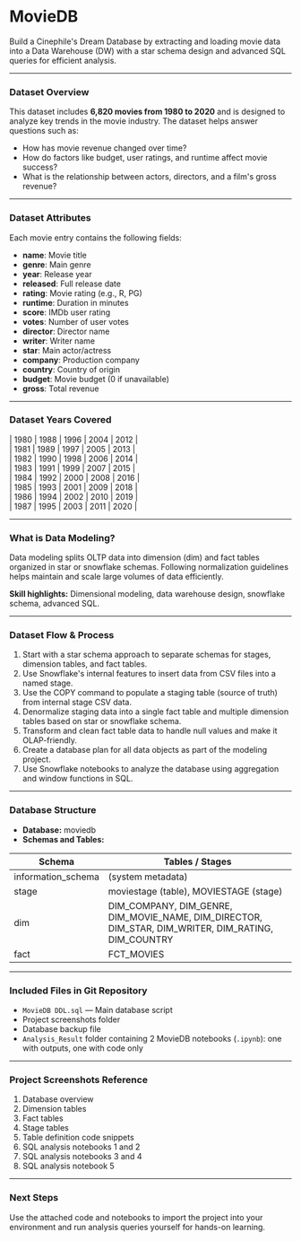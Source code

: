 # MovieDB

Build a Cinephile's Dream Database by extracting and loading movie data into a Data Warehouse (DW) with a star schema design and advanced SQL queries for efficient analysis.

---

### Dataset Overview

This dataset includes **6,820 movies from 1980 to 2020** and is designed to analyze key trends in the movie industry. The dataset helps answer questions such as:

- How has movie revenue changed over time?
- How do factors like budget, user ratings, and runtime affect movie success?
- What is the relationship between actors, directors, and a film's gross revenue?

---

### Dataset Attributes

Each movie entry contains the following fields:

- **name**: Movie title
- **genre**: Main genre
- **year**: Release year
- **released**: Full release date
- **rating**: Movie rating (e.g., R, PG)
- **runtime**: Duration in minutes
- **score**: IMDb user rating
- **votes**: Number of user votes
- **director**: Director name
- **writer**: Writer name
- **star**: Main actor/actress
- **company**: Production company
- **country**: Country of origin
- **budget**: Movie budget (0 if unavailable)
- **gross**: Total revenue

---

### Dataset Years Covered

| 1980 | 1988 | 1996 | 2004 | 2012 |  
| 1981 | 1989 | 1997 | 2005 | 2013 |  
| 1982 | 1990 | 1998 | 2006 | 2014 |  
| 1983 | 1991 | 1999 | 2007 | 2015 |  
| 1984 | 1992 | 2000 | 2008 | 2016 |  
| 1985 | 1993 | 2001 | 2009 | 2018 |  
| 1986 | 1994 | 2002 | 2010 | 2019 |  
| 1987 | 1995 | 2003 | 2011 | 2020 |  

---

### What is Data Modeling?

Data modeling splits OLTP data into dimension (dim) and fact tables organized in star or snowflake schemas. Following normalization guidelines helps maintain and scale large volumes of data efficiently.

**Skill highlights:** Dimensional modeling, data warehouse design, snowflake schema, advanced SQL.

---

### Dataset Flow & Process

1. Start with a star schema approach to separate schemas for stages, dimension tables, and fact tables.
2. Use Snowflake's internal features to insert data from CSV files into a named stage.
3. Use the COPY command to populate a staging table (source of truth) from internal stage CSV data.
4. Denormalize staging data into a single fact table and multiple dimension tables based on star or snowflake schema.
5. Transform and clean fact table data to handle null values and make it OLAP-friendly.
6. Create a database plan for all data objects as part of the modeling project.
7. Use Snowflake notebooks to analyze the database using aggregation and window functions in SQL.

---

### Database Structure

- **Database:** moviedb  
- **Schemas and Tables:**  

| Schema              | Tables / Stages                                  |
|---------------------|-------------------------------------------------|
| information_schema  | (system metadata)                                |
| stage               | moviestage (table), MOVIESTAGE (stage)         |
| dim                 | DIM_COMPANY, DIM_GENRE, DIM_MOVIE_NAME, DIM_DIRECTOR, DIM_STAR, DIM_WRITER, DIM_RATING, DIM_COUNTRY |
| fact                | FCT_MOVIES                                       |

---

### Included Files in Git Repository

- `MovieDB DDL.sql` — Main database script  
- Project screenshots folder  
- Database backup file  
- `Analysis_Result` folder containing 2 MovieDB notebooks (`.ipynb`): one with outputs, one with code only  

---

### Project Screenshots Reference

1. Database overview  
2. Dimension tables  
3. Fact tables  
4. Stage tables  
5. Table definition code snippets  
6. SQL analysis notebooks 1 and 2  
7. SQL analysis notebooks 3 and 4  
8. SQL analysis notebook 5  

---

### Next Steps

Use the attached code and notebooks to import the project into your environment and run analysis queries yourself for hands-on learning.
